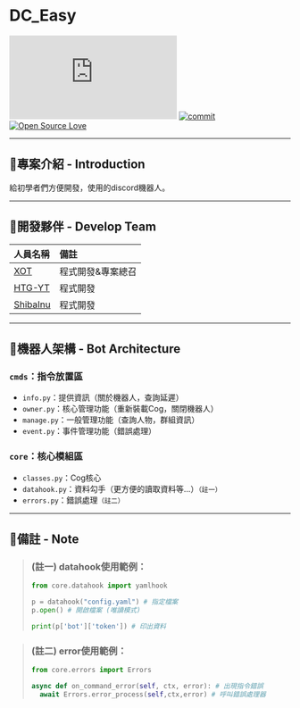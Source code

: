 # DC_Easy

[![python-version](https://img.shields.io/pypi/pyversions/discord.py?style=flat)](https://www.python.org/)
[![commit](https://img.shields.io/github/last-commit/minexo79/dc_base_bot)](https://github.com/minexo79/dc_base_bot)
[![Open Source Love](https://badges.frapsoft.com/os/v1/open-source.png?v=103)](https://github.com/ellerbrock/open-source-badges/)

---
## 👾專案介紹 - Introduction
給初學者們方便開發，使用的discord機器人。 

---
## 👾開發夥伴 - Develop Team

|人員名稱|備註|
|:-----|:----|
|[XOT](https://github.com/minexo79)|程式開發&專案總召|
|[HTG-YT](https://github.com/HTG-YT)|程式開發|
|[ShibaInu](https://github.com/neo123440)|程式開發|

---
## 👾機器人架構 - Bot Architecture

### `cmds`：指令放置區
- `info.py`：提供資訊（關於機器人，查詢延遲）
- `owner.py`：核心管理功能（重新裝載Cog，關閉機器人）
- `manage.py`：一般管理功能（查詢人物，群組資訊）
- `event.py`：事件管理功能（錯誤處理）
### `core`：核心模組區
- `classes.py`：Cog核心
- `datahook.py`：資料勾手（更方便的讀取資料等...）`（註一）`
- `errors.py`：錯誤處理`（註二）`

---
## 👾備註 - Note

> ### (註一) datahook使用範例：
> ```py
> from core.datahook import yamlhook
> 
> p = datahook("config.yaml") # 指定檔案
> p.open() # 開啟檔案 (唯讀模式)
> 
> print(p['bot']['token']) # 印出資料
> ```

> ### (註二) error使用範例：
> ```py
> from core.errors import Errors
> 
> async def on_command_error(self, ctx, error): # 出現指令錯誤
>   await Errors.error_process(self,ctx,error) # 呼叫錯誤處理器
> 
> ```

